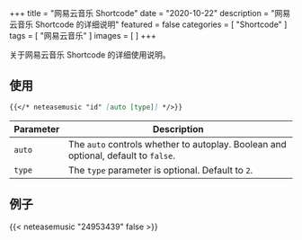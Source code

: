 +++
title = "网易云音乐 Shortcode"
date = "2020-10-22"
description = "网易云音乐 Shortcode 的详细说明"
featured = false
categories = [
  "Shortcode"
]
tags = [
  "网易云音乐"
]
images = [
]
+++

关于网易云音乐 Shortcode 的详细使用说明。
<!--more-->

## 使用

```markdown
{{</* neteasemusic "id" [auto [type]] */>}}
```

| Parameter | Description |
|---|---|
| `auto` | The `auto` controls whether to autoplay. Boolean and optional, default to `false`.
| `type` | The `type` parameter is optional. Default to `2`.

## 例子

{{< neteasemusic "24953439" false >}}
